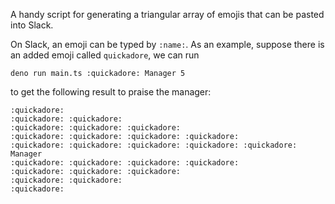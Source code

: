 A handy script for generating a triangular array of emojis that can be pasted
into Slack.

On Slack, an emoji can be typed by `:name:`. As an example, suppose there is an
added emoji called `quickadore`, we can run

```
deno run main.ts :quickadore: Manager 5
```

to get the following result to praise the manager:

```
:quickadore:
:quickadore: :quickadore:
:quickadore: :quickadore: :quickadore:
:quickadore: :quickadore: :quickadore: :quickadore:
:quickadore: :quickadore: :quickadore: :quickadore: :quickadore:  Manager
:quickadore: :quickadore: :quickadore: :quickadore:
:quickadore: :quickadore: :quickadore:
:quickadore: :quickadore:
:quickadore:
```
